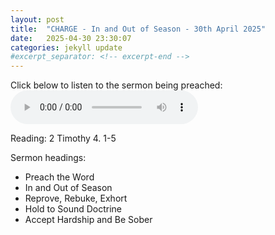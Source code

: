 ```yaml
---
layout: post
title:  "CHARGE - In and Out of Season - 30th April 2025"
date:   2025-04-30 23:30:07
categories: jekyll update
#excerpt_separator: <!-- excerpt-end -->
---
```

Click below to listen to the sermon being preached:
<audio controls>
<source src="/media/InAndOutOfSeason.mp3" type="audio/mpeg">
Your browser does not support the audio element.
</audio>

Reading: 2 Timothy 4. 1-5

Sermon headings:
* Preach the Word
* In and Out of Season
* Reprove, Rebuke, Exhort
* Hold to Sound Doctrine
* Accept Hardship and Be Sober
